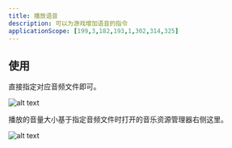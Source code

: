 ```yaml
---
title: 播放语音
description: 可以为游戏增加语音的指令
applicationScope: [199,3,182,193,1,302,314,325]
---
```


## 使用

直接指定对应音频文件即可。

![alt text](https://cdn.gcw.wiki/gcw/image/zh_hans/commands/audio/playvoice/image.png)

播放的音量大小基于指定音频文件时打开的音乐资源管理器右侧这里。

![alt text](https://cdn.gcw.wiki/gcw/image/zh_hans/commands/audio/playvoice/image-1.png)
